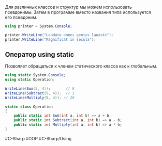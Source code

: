 Для различных классов и структур мы можем использовать псевдонимы. Затем в программе вместо названия типа используется его псевдоним.
```cs
using printer = System.Console;

printer.WriteLine("Laudate omnes gentes laudate");
printer.WriteLine("Magnificat in secula");
```

## Оператор using static

Позволяет обращаться к членам статического класса как к глобальным.
```cs
using static System.Console;
using static Operation;
 
WriteLine(Sum(5, 4));       // 9
WriteLine(Subtract(5, 4));  // 1
WriteLine(Multiply(5, 4)); // 20
 
static class Operation
{
    public static int Sum(int a, int b) => a + b;
    public static int Subtract(int a, int b) => a - b;
    public static int Multiply(int a, int b) => a * b;
}
```

#C-Sharp #OOP #C-Sharp/Using